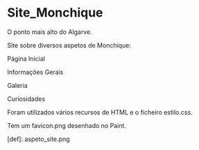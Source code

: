 # Site\_Monchique

O ponto mais alto do Algarve.

Site sobre diversos aspetos de Monchique:

Página Inicial

Informações Gerais

Galeria

Curiosidades

Foram utilizados vários recursos de HTML e o ficheiro estilo.css.

Tem um favicon.png desenhado no Paint.





\[def]: aspeto\_site.png

